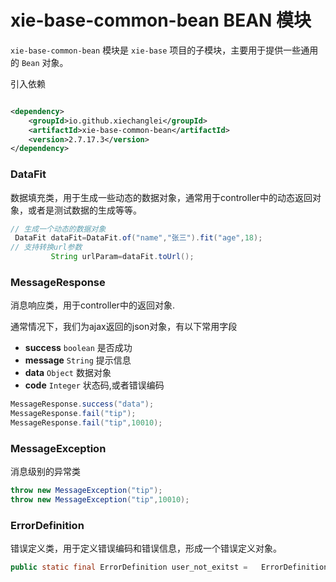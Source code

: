 # xie-base-common-bean BEAN 模块

`xie-base-common-bean` 模块是 `xie-base` 项目的子模块，主要用于提供一些通用的 `Bean` 对象。

引入依赖

```xml

<dependency>
    <groupId>io.github.xiechanglei</groupId>
    <artifactId>xie-base-common-bean</artifactId>
    <version>2.7.17.3</version>
</dependency>
```

### DataFit

数据填充类，用于生成一些动态的数据对象，通常用于controller中的动态返回对象，或者是测试数据的生成等等。

```java
// 生成一个动态的数据对象
 DataFit dataFit=DataFit.of("name","张三").fit("age",18);
// 支持转换url参数
         String urlParam=dataFit.toUrl();
```

### MessageResponse

消息响应类，用于controller中的返回对象.

通常情况下，我们为ajax返回的json对象，有以下常用字段

- **success** `boolean` 是否成功
- **message** `String` 提示信息
- **data** `Object` 数据对象
- **code** `Integer` 状态码,或者错误编码

```java
MessageResponse.success("data");
MessageResponse.fail("tip");
MessageResponse.fail("tip",10010);
```

### MessageException

消息级别的异常类

```java
throw new MessageException("tip");
throw new MessageException("tip",10010);
```

### ErrorDefinition
错误定义类，用于定义错误编码和错误信息，形成一个错误定义对象。

```java
public static final ErrorDefinition user_not_exitst =   ErrorDefinition.of(10010,"user_not_exitst");
```
